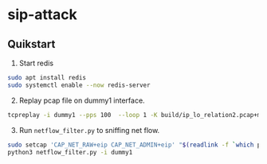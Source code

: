 # sip-attack

## Quikstart

1. Start redis
```sh
sudo apt install redis
sudo systemctl enable --now redis-server
```

2. Replay pcap file on dummy1 interface.

```sh
tcpreplay -i dummy1 --pps 100  --loop 1 -K build/ip_lo_relation2.pcap+m.pcap
```

3. Run `netflow_filter.py` to sniffing net flow.

```sh
sudo setcap 'CAP_NET_RAW+eip CAP_NET_ADMIN+eip' "$(readlink -f `which python3`)"
python3 netflow_filter.py -i dummy1
```
